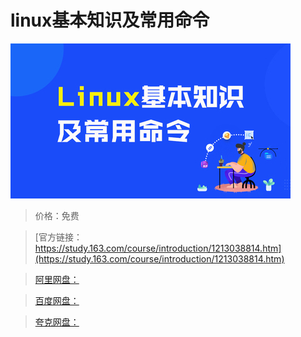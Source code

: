 # linux基本知识及常用命令

![img](../../../assets/study163/free/449844938cbd46f8bf7d91c953eabdeb.jpg)

> 价格：免费

> [官方链接：https://study.163.com/course/introduction/1213038814.htm](https://study.163.com/course/introduction/1213038814.htm)

> [阿里网盘：]()

> [百度网盘：]()

> [夸克网盘：]()
